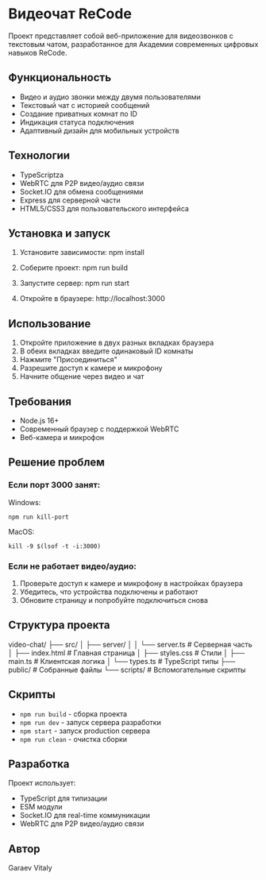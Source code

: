 # Видеочат ReCode

Проект представляет собой веб-приложение
для видеозвонков с текстовым чатом,
разработанное для Академии современных цифровых навыков ReCode.

## Функциональность

- Видео и аудио звонки между двумя пользователями
- Текстовый чат с историей сообщений
- Создание приватных комнат по ID
- Индикация статуса подключения
- Адаптивный дизайн для мобильных устройств

## Технологии

- TypeScriptza
- WebRTC для P2P видео/аудио связи
- Socket.IO для обмена сообщениями
- Express для серверной части
- HTML5/CSS3 для пользовательского интерфейса

## Установка и запуск

1. Установите зависимости:
   npm install

2. Соберите проект:
   npm run build

3. Запустите сервер:
   npm run start

4. Откройте в браузере:
   http://localhost:3000

## Использование

1. Откройте приложение в двух разных вкладках браузера
2. В обеих вкладках введите одинаковый ID комнаты
3. Нажмите "Присоединиться"
4. Разрешите доступ к камере и микрофону
5. Начните общение через видео и чат

## Требования

- Node.js 16+
- Современный браузер с поддержкой WebRTC
- Веб-камера и микрофон

## Решение проблем

### Если порт 3000 занят:

Windows:

```
npm run kill-port
```

MacOS:

```
kill -9 $(lsof -t -i:3000)
```

### Если не работает видео/аудио:

1. Проверьте доступ к камере и микрофону в настройках браузера
2. Убедитесь, что устройства подключены и работают
3. Обновите страницу и попробуйте подключиться снова

## Структура проекта

video-chat/
├── src/
│ ├── server/
│ │ └── server.ts # Серверная часть
│ ├── index.html # Главная страница
│ ├── styles.css # Стили
│ ├── main.ts # Клиентская логика
│ └── types.ts # TypeScript типы
├── public/ # Собранные файлы
└── scripts/ # Вспомогательные скрипты

## Скрипты

- `npm run build` - сборка проекта
- `npm run dev` - запуск сервера разработки
- `npm start` - запуск production сервера
- `npm run clean` - очистка сборки

## Разработка

Проект использует:

- TypeScript для типизации
- ESM модули
- Socket.IO для real-time коммуникации
- WebRTC для P2P видео/аудио связи

## Автор

Garaev Vitaly
